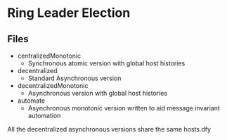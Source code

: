 # Ring Leader Election

## Files

* centralizedMonotonic
  * Synchronous atomic version with global host histories
* decentralized
  * Standard Asynchronous version
* decentralizedMonotonic
  * Asynchronous version with global host histories
* automate
  * Asynchronous monotonic version written to aid message invariant automation

All the decentralized asynchronous versions share the same hosts.dfy
